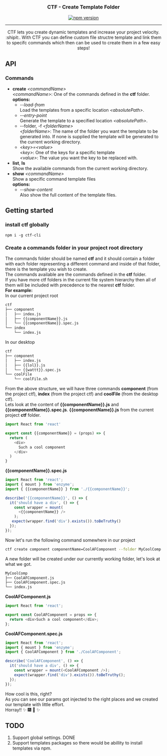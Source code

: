 
<h3 align="center">CTF - Create Template Folder</h3>

<div align="center">

   [![npm version](https://badge.fury.io/js/ctf-cli.svg)](https://badge.fury.io/js/ctf-cli)

</div>

---

<p align="center"> 
  CTF lets you create dynamic templates and increase your project velocity. :shipit:.  
  With CTF you can define custom file structre template and link them to specifc commands which then can be used to create them in a few easy steps!
  <br> 
</p>

## API

### Commands

- **create** _\<commandName>_  
  _\<commandName>_: One of the commands defined in the **ctf** folder.  <br/>**options:**
  - *--load-from*   
    Load the templates from a specific location _\<absolutePath>_.
  - *--entry-point*   
    Generate the template to a specified location _\<absolutePath>_.
  - --folder, -f _\<folderName>_   
 _\<folderName>_: The name of the folder you want the template to be generated into. If none is supplied the template will be generated to the current working directory.
  - _\<key>=\<value>_  
    _\<key>_: One of the keys for a specific template  
    _\<value>_: The value you want the key to be replaced with.  
- **list**, **ls**  
  Show the available commands from the current working directory.
- **show** _\<commandName>_   
  Show a specific command template files  
  **options:**
  - *--show-content*  
    Also show the full content of the template files.


## Getting started

### install ctf globally

```npm
npm i -g ctf-cli
```

### Create a commands folder in your project root directory

The commands folder should be named **ctf** and it should contain a folder with each folder representing a different command and inside of that folder, there is the template you wish to create.  
The commands available are the commands defined in the **ctf** folder.  
If you have more ctf folders in the current file system hierarchy then all of them will be included with precedence to the nearest **ctf** folder.  
**For example:**  
In our current project root

```bash
ctf
├── component
│   ├── index.js
│   ├── {{componentName}}.js
│   └── {{componentName}}.spec.js
└── index
    └── index.js
```

In our desktop

```bash
ctf
├── component
│   ├── index.js
│   ├── {{lol}}.js
│   └── {{wattt}}.spec.js
└── coolFile
    └── coolFile.sh
```

From the above structure, we will have three commands **component** (from the project ctf), **index** (from the project ctf) and **coolFile** (from the desktop ctf).  
Lets look at the content of **{{componentName}}.js** and **{{componentName}}.spec.js**.
**{{componentName}}.js** from the current project **ctf** folder.

```javascript
import React from 'react'

export const {{componentName}} = (props) => {
  return (
    <div>
      Such a cool component
    </div>
  )
}
```

**{{componentName}}.spec.js**

```javascript
import React from 'react';
import { mount } from 'enzyme';
import { {{componentName}} } from './{{componentName}}';

describe('{{componentName}}', () => {
  it('should have a div', () => {
    const wrapper = mount(
      <{{componentName}} />
    );
   expect(wrapper.find('div').exists()).toBeTruthy()
  });
});
```

Now let's run the following command somewhere in our project

```bash
ctf create component componentName=CoolAFComponent --folder MyCoolComp
```

A new folder will be created under our currently working folder, let's look at what we got.

```bash
MyCoolComp
├── CoolAFComponent.js
├── CoolAFComponent.spec.js
└── index.js
```

**CoolAFComponent.js**

```javascript
import React from 'react';

export const CoolAFComponent = props => {
  return <div>Such a cool component</div>;
};
```

**CoolAFComponent.spec.js**

```javascript
import React from 'react';
import { mount } from 'enzyme';
import { CoolAFComponent } from './CoolAFComponent';

describe('CoolAFComponent', () => {
  it('should have a div', () => {
    const wrapper = mount(<CoolAFComponent />);
    expect(wrapper.find('div').exists()).toBeTruthy();
  });
});
```

How cool is this, right?  
As you can see our params got injected to the right places and we created our template with little effort.  
Horray!! :sparkles: :fireworks: :sparkler: :sparkles:

## TODO

1. Support global settings. DONE
2. Support templates packages so there would be abillity to install templates via npm.
